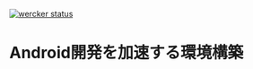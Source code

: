 [![wercker status](https://app.wercker.com/status/f33ddfb35b014145f7d30ca4a19ba44e/s/master "wercker status")](https://app.wercker.com/project/byKey/f33ddfb35b014145f7d30ca4a19ba44e)

# Android開発を加速する環境構築
